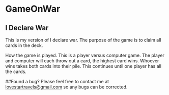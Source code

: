 # GameOnWar
## I Declare War

This is my version of I declare war. The purpose of the game is to claim all cards in the deck.

How the game is played.
This is a player versus computer game. The player and computer will each throw out a card, the highest card wins. Whoever wins takes both cards into their pile. This continues until one player has all the cards.

##Found a bug?
Please feel free to contact me at lovestartravels@gmail.com so any bugs can be corrected.
